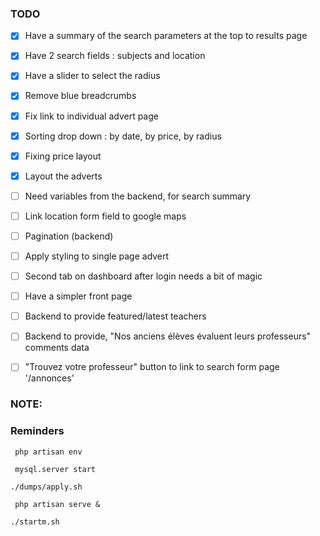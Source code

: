 ### TODO

- [x] Have a summary of the search parameters at the top to results page
- [x] Have 2 search fields : subjects and location
- [x] Have a slider to select the radius
- [x] Remove blue breadcrumbs
- [x] Fix link to individual advert page
- [x] Sorting drop down : by date, by price, by radius
- [x] Fixing price layout
- [x] Layout the adverts
- [ ] Need variables from the backend, for search summary
- [ ] Link location form field to google maps
- [ ] Pagination (backend)
- [ ] Apply styling to single page advert
- [ ] Second tab on dashboard after login needs a bit of magic
- [ ] Have a simpler front page
- [ ] Backend to provide featured/latest teachers
- [ ] Backend to provide, "Nos anciens élèves évaluent leurs professeurs" comments data
- [ ] "Trouvez votre professeur" button to link to search form page '/annonces'


### NOTE:

### Reminders
` php artisan env`

` mysql.server start`

` ./dumps/apply.sh `

` php artisan serve &`

`./startm.sh`
